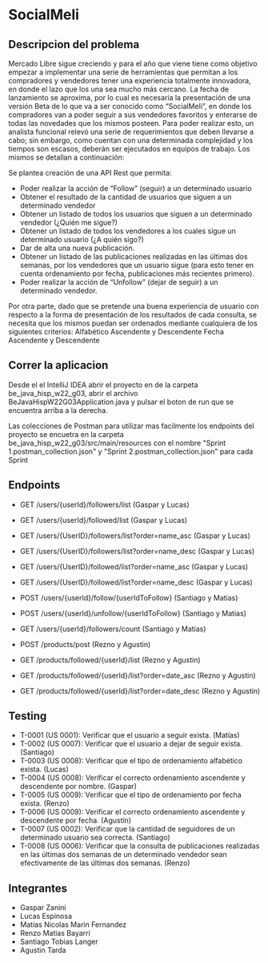 
# SocialMeli
## Descripcion del problema
Mercado Libre sigue creciendo y para el año que viene  tiene como objetivo empezar a implementar una serie de herramientas que permitan a los compradores y vendedores tener una experiencia totalmente innovadora, en donde el lazo que los una sea mucho más cercano.
La fecha de lanzamiento se aproxima, por lo cual es necesaria la presentación de una versión Beta de lo que va a ser conocido como “SocialMeli”, en donde los compradores van a poder seguir a sus vendedores favoritos y enterarse de todas las novedades que los mismos posteen.
Para poder realizar esto, un analista funcional relevó una serie de requerimientos que deben llevarse a cabo; sin embargo, como cuentan con una determinada complejidad y los tiempos son escasos, deberán ser ejecutados en equipos de trabajo. Los mismos se detallan a continuación:

Se plantea creación de una API Rest que permita:
- Poder realizar la acción de “Follow” (seguir) a un determinado usuario
- Obtener el resultado de la cantidad de usuarios que siguen a un determinado vendedor
- Obtener un listado de todos los usuarios que siguen a un determinado vendedor (¿Quién me sigue?)
- Obtener un listado de todos los vendedores a los cuales sigue un determinado usuario (¿A quién sigo?)
- Dar de alta una nueva publicación.
- Obtener un listado de las publicaciones realizadas en las últimas dos semanas, por los vendedores que un usuario sigue (para esto tener en cuenta ordenamiento por fecha, publicaciones más recientes primero).
- Poder realizar la acción de “Unfollow” (dejar de seguir) a un determinado vendedor.

Por otra parte, dado que se pretende una buena experiencia de usuario con respecto a la forma de presentación de los resultados de cada consulta, se necesita que los mismos puedan ser ordenados mediante cualquiera de los siguientes criterios:
Alfabético Ascendente y Descendente
Fecha Ascendente y Descendente

## Correr la aplicacion
Desde el el IntelliJ IDEA abrir el proyecto en de la carpeta be_java_hisp_w22_g03, abrir el archivo BeJavaHispW22G03Application.java y pulsar el boton de run que se encuentra arriba a la derecha.

Las colecciones de Postman para utilizar mas facilmente los endpoints del proyecto se encuetra en la carpeta be_java_hisp_w22_g03/src/main/resources con el nombre "Sprint 1.postman_collection.json" y "Sprint 2.postman_collection.json" para cada Sprint

## Endpoints

- GET /users/{userId}/followers/list (Gaspar y Lucas)
- GET /users/{userId}/followed/list (Gaspar y Lucas)
- GET /users/{UserID}/followers/list?order=name_asc (Gaspar y Lucas)
- GET /users/{UserID}/followers/list?order=name_desc (Gaspar y Lucas)
- GET /users/{UserID}/followed/list?order=name_asc (Gaspar y Lucas)
- GET /users/{UserID}/followed/list?order=name_desc (Gaspar y Lucas)

- POST /users/{userId}/follow/{userIdToFollow} (Santiago y Matias)
- POST /users/{userId}/unfollow/{userIdToFollow} (Santiago y Matias)
- GET /users/{userId}/followers/count (Santiago y Matias)

- POST /products/post (Rezno y Agustin)
- GET /products/followed/{userId}/list (Rezno y Agustin)
- GET /products/followed/{userId}/list?order=date_asc (Rezno y Agustin)
- GET /products/followed/{userId}/list?order=date_desc (Rezno y Agustin)

## Testing

- T-0001 (US 0001): Verificar que el usuario a seguir exista. (Matías)
- T-0002 (US 0007): Verificar que el usuario a dejar de seguir exista. (Santiago)
- T-0003 (US 0008): Verificar que el tipo de ordenamiento alfabético exista. (Lucas)
- T-0004 (US 0008): Verificar el correcto ordenamiento ascendente y descendente por nombre. (Gaspar)
- T-0005 (US 0009): Verificar que el tipo de ordenamiento por fecha exista. (Renzo)
- T-0006 (US 0009): Verificar el correcto ordenamiento ascendente y descendente por fecha. (Agustín)
- T-0007 (US 0002): Verificar que la cantidad de seguidores de un determinado usuario sea correcta. (Santiago)
- T-0008 (US 0006): Verificar que la consulta de publicaciones realizadas en las últimas dos semanas de un determinado vendedor sean efectivamente de las últimas dos semanas. (Renzo)

## Integrantes
- Gaspar Zanini
- Lucas Espinosa
- Matias Nicolas Marin Fernandez
- Renzo Matias Bayarri
- Santiago Tobias Langer
- Agustin Tarda
